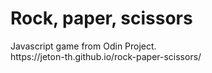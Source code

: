 <h1>Rock, paper, scissors</h1>
Javascript game from Odin Project.<br>
https://jeton-th.github.io/rock-paper-scissors/
